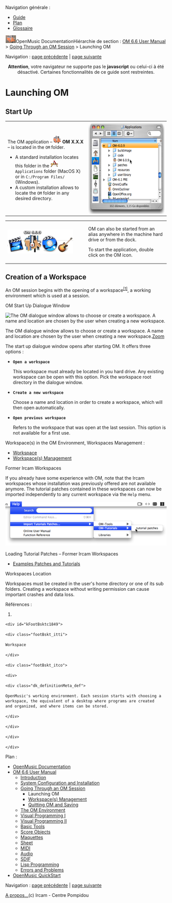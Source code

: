 <div id="tplf" class="tplPage">

<div id="tplh">

<span class="hidden">Navigation générale : </span>

  - [<span>Guide</span>](OM-Documentation.md)
  - [<span>Plan</span>](OM-Documentation_1.md)
  - [<span>Glossaire</span>](OM-Documentation_2.md)

</div>

<div id="tplt">

![empty.gif](../tplRes/page/empty.gif)![logoom1.png](../res/logoom1.png)<span class="tplTi">OpenMusic
Documentation</span><span class="sw_outStack_navRoot"><span class="hidden">Hiérarchie
de section : </span>[<span>OM 6.6 User
Manual</span>](OM-User-Manual.md)<span class="stkSep"> \>
</span>[<span>Going Through an OM
Session</span>](Goingthrough.md)<span class="stkSep"> \>
</span><span class="stkSel_yes"><span>Launching OM</span></span></span>

</div>

<div class="tplNav">

<span class="hidden">Navigation : </span>[<span>page
précédente</span>](Goingthrough.md "page précédente(Going Through an OM Session)")<span class="hidden">
| </span>[<span>page
suivante</span>](Workspace\(s\).md "page suivante(Workspace(s) Management)")

</div>

<div id="tplc" class="tplc_out_yes">

<div style="text-align: center;">

**Attention**, votre navigateur ne supporte pas le **javascript** ou
celui-ci à été désactivé. Certaines fonctionnalités de ce guide sont
restreintes.

</div>

<div class="headCo">

# <span>Launching OM</span>

<div class="headCo_co">

<div>

<div class="part">

## <span>Start Up</span>

<div class="part_co">

<div class="infobloc">

<div class="txtRes">

<table>
<colgroup>
<col style="width: 50%" />
<col style="width: 50%" />
</colgroup>
<tbody>
<tr class="odd">
<td><div class="dk_txtRes_txt txt">
<p>The OM application – <span class="iconButton_tim"><img src="../res/omicon_icon.png" class="sfile_icon-png_icon-gif_icon" width="24" height="24" alt="omicon_icon.png" /></span> <strong>OM X.X.X</strong> – is located in the <code class="filePath_tl">OM</code> folder.</p>
<ul>
<li><span>A standard installation locates this folder in the <span class="iconButton_tim"><img src="../res/app_icon.png" class="sfile_icon-png_icon-gif_icon" width="24" height="24" alt="app_icon.png" /></span> <code class="filePath_tl">Applications</code> folder (MacOS X) or in <code class="filePath_tl">C:/Program Files/</code> (Windows). </span></li>
<li><span>A custom installation allows to locate the <code class="filePath_tl">OM</code> folder in any desired directory. </span></li>
</ul>
</div></td>
<td><div class="caption">
<div class="caption_co">
<img src="../res/omappfolder.png" width="300" height="287" alt="omappfolder.png" />
</div>
</div></td>
</tr>
</tbody>
</table>

</div>

<div class="txtRes">

<table>
<colgroup>
<col style="width: 50%" />
<col style="width: 50%" />
</colgroup>
<tbody>
<tr class="odd">
<td><div class="caption">
<div class="caption_co">
<img src="../res/dock.png" width="205" height="75" alt="dock.png" />
</div>
</div></td>
<td><div class="dk_txtRes_txt txt">
<p>OM can also be started from an alias anywhere in the machine hard drive or from the dock.</p>
<p>To start the application, double click on the OM icon.</p>
</div></td>
</tr>
</tbody>
</table>

</div>

</div>

</div>

</div>

<div class="part">

## <span>Creation of a Workspace</span>

<div class="part_co">

<div class="infobloc">

<div class="txt">

An OM session begins with the opening of a
<span id="i2" class="defRef_ul"><span>workspace</span></span><sup>[<span>\[</span>1<span>\]</span>](#kFootBsktc1849)</sup>,
a working environment which is used at a session.

</div>

</div>

<div class="infobloc">

<div class="infobloc_ti">

<span>OM Start Up Dialogue Window</span>

</div>

<div class="caption">

<div class="caption_co">

<div class="imgzFra" style="position: relative;">

![The OM dialogue window allows to choose or create a workspace. A name
and location are chosen by the user when creating a new
workspace.](../res/InstalWindow_scr.png)

</div>

</div>

<div class="caption_ti">

The OM dialogue window allows to choose or create a workspace. A name
and location are chosen by the user when creating a new
workspace.[<span>Zoom</span>](../res/InstalWindow_scr_1.png "Zoom (nouvelle fenêtre)")

</div>

</div>

<div class="txt">

The start up dialogue window opens after starting OM. It offers three
options :

  - **`Open a workspace`**
    
    This workspace must already be located in you hard drive. Any
    existing workspace can be open with this option. Pick the workspace
    root directory in the dialogue window.

<!-- end list -->

  - **`Create a new workspace`**
    
    Choose a name and location in order to create a workspace, which
    will then open automatically.

<!-- end list -->

  - **`Open previous workspace`**
    
    Refers to the workspace that was open at the last session. This
    option is not available for a first use.

</div>

<div class="linkSet">

<div class="linkSet_ti">

<span>Workspace(s) in the OM Environment, Workspaces Management :</span>

</div>

<div class="linkUL">

  - [<span>Workspace</span>](Workspace.md)
  - [<span>Workspace(s) Management</span>](Workspace\(s\).md)

</div>

</div>

</div>

<div class="bloc note">

<div class="bloc_ti note_ti">

<span>Former Ircam Workspaces</span>

</div>

<div class="txt">

If you already have some experience with OM, note that the Ircam
workspaces whose installation was previously offered are not available
anymore. The tutorial patches contained in these workspaces can now be
imported independently to any current workspace via the `Help` menu.

</div>

<div class="caption">

<div class="caption_co">

![importtuto.png](../res/importtuto.png)

</div>

</div>

<div class="linkSet">

<div class="linkSet_ti">

<span>Loading Tutorial Patches – Former Ircam Workspaces</span>

</div>

<div class="linkUL">

  - [<span>Examples Patches and Tutorials</span>](Tutorials.md)

</div>

</div>

</div>

<div class="bloc warning">

<div class="bloc_ti warning_ti">

<span>Workspaces Location</span>

</div>

<div class="txt">

Workspaces must be created in the user's home directory or one of its
sub folders. Creating a workspace without writing permission can cause
important crashes and data loss.

</div>

</div>

</div>

</div>

</div>

</div>

</div>

<span class="hidden">Références : </span>

1.  
    
    <div id="kFootBsktc1849">
    
    <div class="footBskt_itti">
    
    Workspace
    
    </div>
    
    <div class="footBskt_itco">
    
    <div>
    
    <div class="dk_definitionMeta_def">
    
    OpenMusic's working environment. Each session starts with choosing a
    workspace, the equivalent of a desktop where programs are created
    and organized, and where items can be stored.
    
    </div>
    
    </div>
    
    </div>
    
    </div>

</div>

<div id="tplo" class="tplo_out_yes">

<div class="tplOTp">

<div class="tplOBm">

<div id="mnuFrm">

<span class="hidden">Plan :</span>

<div id="mnuFrmUp" onmouseout="menuScrollTiTask.fSpeed=0;" onmouseover="if(menuScrollTiTask.fSpeed&gt;=0) {menuScrollTiTask.fSpeed=-2; scTiLib.addTaskNow(menuScrollTiTask);}" onclick="menuScrollTiTask.fSpeed-=2;" style="display: none;">

<span id="mnuFrmUpLeft">[](#)</span><span id="mnuFrmUpCenter"></span><span id="mnuFrmUpRight"></span>

</div>

<div id="mnuScroll">

  - [<span>OpenMusic Documentation</span>](OM-Documentation.md)
  - [<span>OM 6.6 User Manual</span>](OM-User-Manual.md)
      - [<span>Introduction</span>](00-Sommaire.md)
      - [<span>System Configuration and
        Installation</span>](Installation.md)
      - [<span>Going Through an OM Session</span>](Goingthrough.md)
          - <span id="i3" class="outLeftSel_yes"><span>Launching
            OM</span></span>
          - [<span>Workspace(s) Management</span>](Workspace\(s\).md)
          - [<span>Quitting OM and Saving</span>](QuittingSaving.md)
      - [<span>The OM Environment</span>](Environment.md)
      - [<span>Visual Programming I</span>](BasicVisualProgramming.md)
      - [<span>Visual Programming
        II</span>](AdvancedVisualProgramming.md)
      - [<span>Basic Tools</span>](BasicObjects.md)
      - [<span>Score Objects</span>](ScoreObjects.md)
      - [<span>Maquettes</span>](Maquettes.md)
      - [<span>Sheet</span>](Sheet.md)
      - [<span>MIDI</span>](MIDI.md)
      - [<span>Audio</span>](Audio.md)
      - [<span>SDIF</span>](SDIF.md)
      - [<span>Lisp Programming</span>](Lisp.md)
      - [<span>Errors and Problems</span>](errors.md)
  - [<span>OpenMusic QuickStart</span>](QuickStart-Chapters.md)

</div>

<div id="mnuFrmDown" onmouseout="menuScrollTiTask.fSpeed=0;" onmouseover="if(menuScrollTiTask.fSpeed&lt;=0) {menuScrollTiTask.fSpeed=2; scTiLib.addTaskNow(menuScrollTiTask);}" onclick="menuScrollTiTask.fSpeed+=2;" style="display: none;">

<span id="mnuFrmDownLeft">[](#)</span><span id="mnuFrmDownCenter"></span><span id="mnuFrmDownRight"></span>

</div>

</div>

</div>

</div>

</div>

<div class="tplNav">

<span class="hidden">Navigation : </span>[<span>page
précédente</span>](Goingthrough.md "page précédente(Going Through an OM Session)")<span class="hidden">
| </span>[<span>page
suivante</span>](Workspace\(s\).md "page suivante(Workspace(s) Management)")

</div>

<div id="tplb">

[<span>A propos...</span>](OM-Documentation_3.md)(c) Ircam - Centre
Pompidou

</div>

</div>
